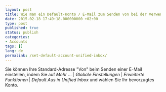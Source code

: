 ```yaml
---
layout: post
title: Wie man ein Default-Konto / E-Mail zum Senden von bei der Verwendung von Unified-Posteingang festlegt?
date: 2015-02-18 17:49:18.000000000 +02:00
type: post
published: true
status: publish
categories:
- Accounts
tags: []
lang: de
permalink: /set-default-account-unified-inbox/
---
```


Sie können Ihre Standard-Adresse "Von" beim Senden einer E-Mail einstellen, indem Sie auf *Mehr ...* \| *Globale Einstellungen* \| *Erweiterte Funktionen* \| *Default Aus in Unified Inbox* und wählen Sie Ihr bevorzugtes Konto.
